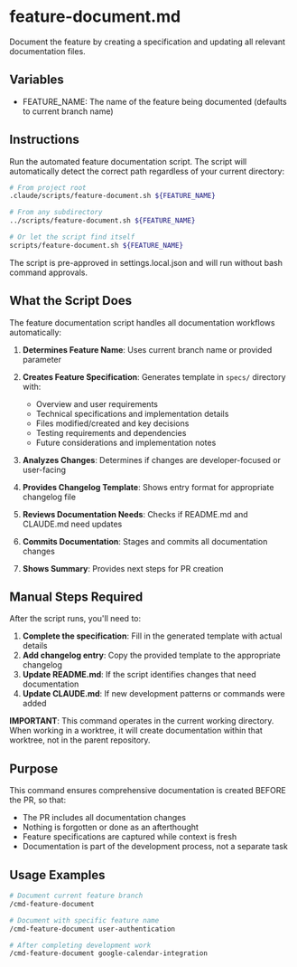 # feature-document.md

Document the feature by creating a specification and updating all relevant documentation files.

## Variables
- FEATURE_NAME: The name of the feature being documented (defaults to current branch name)

## Instructions

Run the automated feature documentation script. The script will automatically detect the correct path regardless of your current directory:

```bash
# From project root
.claude/scripts/feature-document.sh ${FEATURE_NAME}

# From any subdirectory
../scripts/feature-document.sh ${FEATURE_NAME}

# Or let the script find itself
scripts/feature-document.sh ${FEATURE_NAME}
```

The script is pre-approved in settings.local.json and will run without bash command approvals.

## What the Script Does

The feature documentation script handles all documentation workflows automatically:

1. **Determines Feature Name**: Uses current branch name or provided parameter
2. **Creates Feature Specification**: Generates template in `specs/` directory with:
   - Overview and user requirements
   - Technical specifications and implementation details
   - Files modified/created and key decisions
   - Testing requirements and dependencies
   - Future considerations and implementation notes

3. **Analyzes Changes**: Determines if changes are developer-focused or user-facing
4. **Provides Changelog Template**: Shows entry format for appropriate changelog file
5. **Reviews Documentation Needs**: Checks if README.md and CLAUDE.md need updates
6. **Commits Documentation**: Stages and commits all documentation changes
7. **Shows Summary**: Provides next steps for PR creation

## Manual Steps Required

After the script runs, you'll need to:

1. **Complete the specification**: Fill in the generated template with actual details
2. **Add changelog entry**: Copy the provided template to the appropriate changelog
3. **Update README.md**: If the script identifies changes that need documentation
4. **Update CLAUDE.md**: If new development patterns or commands were added

**IMPORTANT**: This command operates in the current working directory. When working in a worktree, it will create documentation within that worktree, not in the parent repository.

## Purpose
This command ensures comprehensive documentation is created BEFORE the PR, so that:
- The PR includes all documentation changes
- Nothing is forgotten or done as an afterthought
- Feature specifications are captured while context is fresh
- Documentation is part of the development process, not a separate task

## Usage Examples
```bash
# Document current feature branch
/cmd-feature-document

# Document with specific feature name
/cmd-feature-document user-authentication

# After completing development work
/cmd-feature-document google-calendar-integration
```